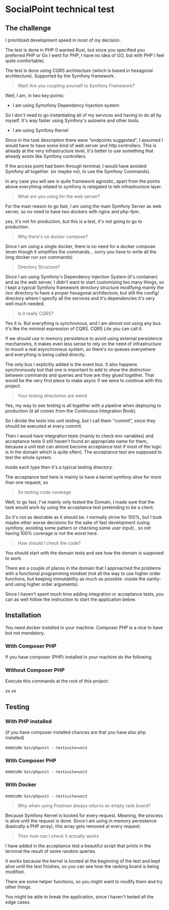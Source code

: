 # SocialPoint technical test

## The challenge

I prioritized development speed in most of my decision.

The test is done in PHP (I wanted Rust, but since you specified you preferred PHP or Go I went for PHP, 
I have no idea of GO, but with PHP I feel quite comfortable).

The test is done using CQRS architecture (which is based in hexagonal architecture).
Supported by the Symfony framework.

> Wait! Are you coupling yourself to Symfony Framework?

Well, I am, in two key points:
* I am using Symofony Dependency Injection system

So I don't need to go instantiating all of my services and having to do all by myself.
It's way faster using Symfony's autowire and other tools.

* I am using Symfony Kernel

Since in the task description there were "endpoints suggested", I assumed I would
have to have some kind of web server and http controllers. This is already at the
very infrastructure level, It's better to use something that already exists like
Symfony controllers.

If the access point had been through terminal, I would have avoided Symfony all together.
(or maybe not, to use the Symfony Commands).

In any case you will see is quite framework agnostic, apart from the points above
everything related to symfony is relegated to teh infrastructure layer.

> What are you using for the web server?

For the main reason to go fast, I am using the main Symfony Server as web server,
so no need to have two dockers with nginx and php-fpm.

yes, it's not for production, but this is a test, it's not going to go to production.

> Why there's no docker compose?

Since I am using a single docker, there is no need for a docker compose (even though
it simplifies the commands... sorry you have to write all the long docker run xxx
commands)

> Directory Structure?

Since I am using Symfony's Dependency Injection System (it's container) and
as the web server, I didn't
want to start customizing too many things, so I kept a typical Symfony 
framework directory structure modifying mainly the /src directory to
have a proper hexagonal architecture, but still
the config/ directory where I specify all the services and it's dependencies it's very
well much needed.

> Is it really CQRS?

Yes it is. But everything is synchronous, and I am almost not using any bus.
it's like the minimal expression of CQRS. CQRS Lite you can call it.

If we should use in memory persistence to avoid using external persistence mechanisms,
it makes even less sense to rely on the need of infrastructure to mount a real
asynchronous system, so there's no queues everywhere and everything is being
called directly.

The only bus I explicitly added is the event bus. It also happens synchronously
but that one is important to add to show the distinction between commands and queries
and how are they glued together. That would be the very first piece to make
async if we were to continue with this project.

> Your testing directories are weird

Yes, my way to see testing is all together with a pipeline when deploying to 
production (it all comes from the Continuous Integration Book).

So I divide the tests into unit testing, but I call them "commit", since they
should be executed at every commit.

Then I would have integration tests (mainly to check env variables) and acceptance
tests (I still haven't found an appropriate name for them, because a unit
test can almost become acceptance test if most of the logic is in the domain
which is quite often). The acceptance test are supposed to test the whole system.

Inside each type then it's a typical testing directory.

The acceptance test here is mainly to have a kernel symfony alive for more than
one request, so 

> So testing code coverage

Well, to go fast, I've mainly only tested the Domain, I made sure that the
task would work by using the acceptance test pretending to be a client.

So it's not as desirable as it should be. I normally strive for 100%, but I took
maybe other worse decisions for the sake of fast development (using
symfony, avoiding some pattern or checking some user input) , so not having
100% coverage is not the worst here.

> How should I check the code?
 
You should start with the domain tests and see how the domain is supposed to work.

There are a couple of places in the domain that I approached the problems with a functional programming
mindset (not all the way to use higher order functions, but keeping immutability as
much as possible -inside the sanity- and using higher order arguments).

Since I haven't spent much time adding integration or acceptance tests, you can 
as well follow the instruction to start the application below.



## Installation

You need docker installed in your machine. Composer PHP is a nice to have but not mandatory.


### With Composer PHP
If you have composer (PHP) installed in your machine do the following.

### Without Composer PHP
Execute this commands at the root of this project:

xx
xx

## Testing

### With PHP installed

(if you have composer installed chances are that you have also php installed)

execute:
`bin/phpunit --testsuite=unit`

### With Composer PHP


execute:
`bin/phpunit --testsuite=unit`

### With Docker


execute:
`bin/phpunit --testsuite=unit`


> Why when using Postman always returns an empty rank board?
 
Because Symfony Kernel is booted for every request. Meaning, the
process is alive until the request is done. Since I am using in memory
persistence (basically a PHP array), this array gets removed at every request.

> Then how can I check it actually works
 
I have added in the acceptance test a beautiful script that prints in the terminal
the result of some random queries.

It works because the kernel is booted at the beginning of the test and kept alive
until the test finishes, so you can see how the ranking board is being modified.

There are some helper functions, so you might want to modify them and try other things.

You might be able to break the application, since I haven't tested all the edge
cases.



